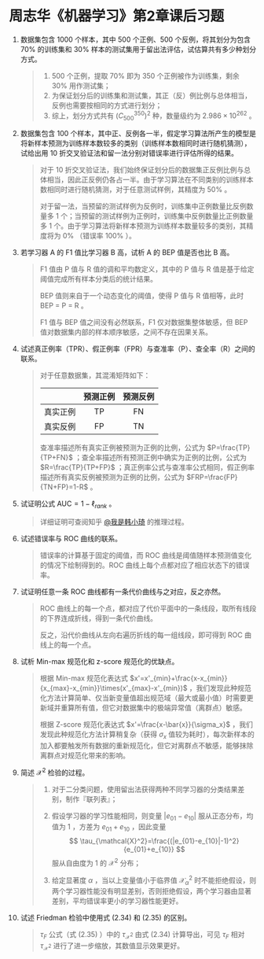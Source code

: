 # 周志华《机器学习》第2章课后习题

1. 数据集包含 $1000$ 个样本，其中 $500$ 个正例、$500$ 个反例，将其划分为包含 $70\%$ 的训练集和 $30\%$ 样本的测试集用于留出法评估，试估算共有多少种划分方式。

   > 1. 500 个正例，提取 70% 即为 350 个正例被作为训练集，剩余 30% 用作测试集；
   > 2. 为保证划分后的训练集和测试集，其正（反）例比例与总体相当，反例也需要按相同的方式进行划分；
   > 3. 综上，划分方式共有 $(C^{350}_{500})^2$ 种，数量级约为 $2.986\times 10^{262}$ 。

2. 数据集包含 $100$ 个样本，其中正、反例各一半，假定学习算法所产生的模型是将新样本预测为训练样本数较多的类别（训练样本数相同时进行随机猜测），试给出用 $10$ 折交叉验证法和留一法分别对错误率进行评估所得的结果。

   > 对于 10 折交叉验证法，我们始终保证划分后的数据集正反例比例与总体相当，因此正反例仍各占一半。由于学习算法在不同类别的训练样本数相同时进行随机猜测，对于任意测试样例，其精度为 50% 。
   >
   > 对于留一法，当预留的测试样例为反例时，训练集中正例数量比反例数量多 1 个；当预留的测试样例为正例时，训练集中反例数量比正例数量多 1 个。由于学习算法将新样本预测为训练样本数量较多的类别，其精度将为 0% （错误率 100% ）。

3. 若学习器 A 的 F1 值比学习器 B 高，试析 A 的 BEP 值是否也比 B 高。

   > F1 值由 P 值与 R 值的调和平均数定义，其中的 P 值与 R 值是基于给定阈值完成所有样本分类后的统计结果。
   >
   > BEP 值则来自于一个动态变化的阈值，使得 P 值与 R 值相等，此时 BEP = P = R 。
   >
   > F1 值与 BEP 值之间没有必然联系，F1 仅对数据集整体敏感，但 BEP 值对数据集内部的样本顺序敏感，之间不存在因果关系。

4. 试述真正例率（TPR）、假正例率（FPR）与查准率（P）、查全率（R）之间的联系。

   > 对于任意数据集，其混淆矩阵如下：
   >
   > |          | 预测正例 | 预测反例 |
   > | :------: | :------: | :------: |
   > | 真实正例 |    TP    |    FN    |
   > | 真实反例 |    FP    |    TN    |
   >
   > 查准率描述所有真实正例被预测为正例的比例，公式为 $P=\frac{TP}{TP+FN}$ ；查全率描述所有预测正例中确实为正例的比例，公式为 $R=\frac{TP}{TP+FP}$ ；真正例率公式与查准率公式相同，假正例率描述所有真实反例被预测为正例的比例，公式为 $FRP=\frac{FP}{TN+FP}=1-R$ 。

5. 试证明公式 $\text{AUC} = 1 - \ell_{rank}$ 。

   > 详细证明可查阅知乎 [@我是韩小琦](https://zhuanlan.zhihu.com/p/42435889) 的推理过程。
   
6. 试述错误率与 ROC 曲线的联系。

   > 错误率的计算基于固定的阈值，而 ROC 曲线是阈值随样本预测值变化的情况下绘制得到的。ROC 曲线上每个点都对应了相应状态下的错误率。

7. 试证明任意一条 ROC 曲线都有一条代价曲线与之对应，反之亦然。

   > ROC 曲线上的每一个点，都对应了代价平面中的一条线段，取所有线段的下界连成折线，得到一条代价曲线。
   >
   > 反之，沿代价曲线从左向右遍历折线的每一组线段，即可得到 ROC 曲线上的每一个点。

8. 试析 Min-max 规范化和 z-score 规范化的优缺点。

   > 根据 Min-max 规范化表达式 $x'=x'_{min}+\frac{x-x_{min}}{x_{max}-x_{min}}\times(x'_{max}-x'_{min})$  ，我们发现此种规范化方法计算简单、仅当新变量值超出规范域（最大或最小值）时需要更新域并重算所有值，但它对数据集中的极端异常值（离群点）敏感。
   >
   > 根据 Z-score 规范化表达式 $x'=\frac{x-\bar{x}}{\sigma_x}$ ，我们发现此种规范化方法计算稍复杂（获得 $\sigma_x$ 值较为耗时），每次新样本的加入都要触发所有数据的重新规范化，但它对离群点不敏感，能够抹除离群点对规范化带来的影响。
   
9. 简述 $\mathcal{X}^2$ 检验的过程。

   > 1. 对于二分类问题，使用留出法获得两种不同学习器的分类结果差别，制作『联列表』；
   >
   > 2. 假设学习器的学习性能相同，则变量 $|e_{01}-e_{10}|$ 服从正态分布，均值为 $1$ ，方差为 $e_{01}+e_{10}$ ，因此变量
   >    $$
   >    \tau_{\mathcal{X}^2}=\frac{(|e_{01}-e_{10}|-1)^2}{e_{01}+e_{10}}
   >    $$
   >    服从自由度为 $1$ 的 $\mathcal{X}^2$ 分布；
   >
   > 3. 给定显著度 $\alpha$ ，当以上变量值小于临界值 $\mathcal{X}^2_\alpha$ 时不能拒绝假设，则两个学习器性能没有明显差别，否则拒绝假设，两个学习器由显著差别，平均错误率更小的学习器性能更好。

10. 试述 Friedman 检验中使用式 (2.34) 和 (2.35) 的区别。

    > $\tau_F$ 公式（式 (2.35) ）中的 $\tau_{\mathcal{X}^2}$ 由式 (2.34) 计算导出，可见 $\tau_F$ 相对 $\tau_{\mathcal{X}^2}$ 进行了进一步缩放，其数值显示效果更好。

